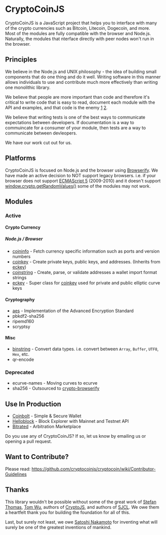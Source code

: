 CryptoCoinJS
============

CryptoCoinJS is a JavaScript project that helps you to interface with many of the crypto currencies such as Bitcoin, Litecoin, Dogecoin, and more. Most of the modules are fully compatible with the browser and Node.js. Naturally, the modules that nterface directly with peer nodes won't run in the browser.


Principles
----------

We believe in the Node.js and UNIX philosophy - the idea of building small components that do one thing and do it well. Writing software in this manner allows individuals to use and contribute much more effectively than writing one monolithic library.

We believe that people are more important than code and therefore it's critical to write code that is easy to read, document each module with the API and examples, and that code is the enemy [1](http://blog.codinghorror.com/the-best-code-is-no-code-at-all/) [2](http://blog.codinghorror.com/size-is-the-enemy/).

We believe that writing tests is one of the best ways to communicate expectations between developers. If documentation is a way to commuincate for a consumer of your module, then tests are a way to communicate between devleopers.

We have our work cut out for us.



Platforms
---------

CryptoCoinJS is focused on Node.js and the browser using [Browserify](https://github.com/substack/node-browserify). We have made an active decision to NOT support legacy browsers. i.e. if your browser does not support [ECMAScript 5](http://en.wikipedia.org/wiki/ECMAScript) (2009-2010) and it doesn't support [window.crypto.getRandomValues()](https://developer.mozilla.org/en-US/docs/Web/API/window.crypto.getRandomValues) some of the modules may not work.



Modules
-------

### Active

#### Crypto Currency

##### Node.js / Browser

* [coininfo](modules/currency/coininfo.md) - Fetch currency specific information such as ports and version numbers
* [coinkey](modules/currency/coinkey.md) - Create private keys, public keys, and addresses. (Inherits from [eckey](modules/currency/eckey.md))
* [coinstring](modules/currency/coinstring.md) - Create, parse, or validate addresses a wallet import format strings
* [eckey](modules/currency/eckey.md) - Super class for [coinkey](modules/currency/coinkey) used for private and public elliptic curve keys


#### Cryptography

* [aes](modules/crypto/aes.md) - Implementation of the Advanced Encryption Standard
* pbkdf2-sha256
* ripemd160
* scryptsy



#### Misc

* [binstring](modules/misc/binstring.md) - Convert data types. i.e. convert between `Array`, `Buffer`, `UTF8`, `Hex`, etc.
* qr-encode 



### Deprecated

* ecurve-names - Moving curves to ecurve
* sha256 - Outsourced to [crypto-browserify][crypto-browserify]



Use In Production
-----------------

* [Coinbolt](https://www.coinbolt.com) - Simple & Secure Wallet
* [Helloblock](https://helloblock.io) - Block Explorer with Mainnet and Testnet API
* [Bitrated](https://www.bitrated.com) - Arbitration Marketplace

Do you use any of CryptoCoinJS? If so, let us know by emailing us or opening a pull request.



Want to Contribute?
-------------------

Please read: https://github.com/cryptocoinjs/cryptocoin/wiki/Contributor-Guidelines


Thanks
------

This library wouldn't be possible without some of the great work of [Stefan Thomas](https://github.com/justmoon), [Tom Wu](http://www-cs-students.stanford.edu/~tjw/), authors of [CryptoJS](https://code.google.com/p/crypto-js/), and authors of [SJCL](https://github.com/bitwiseshiftleft/sjcl/graphs/contributors). We owe them a heartfelt thank you for building the foundation for all of this.

Last, but surely not least, we owe [Satoshi Nakamoto](http://en.wikipedia.org/wiki/Satoshi_Nakamoto) for inventing what will surely be one of the greatest inventions of mankind.


[crypto-browserify]: https://github.com/dominictarr/crypto-browserify


